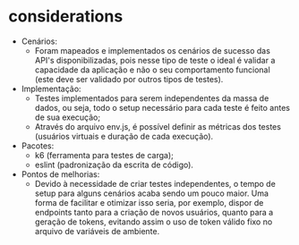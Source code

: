 # considerations

- Cenários:
  - Foram mapeados e implementados os cenários de sucesso das API's disponibilizadas, pois nesse tipo de teste o ideal é validar a capacidade da aplicação e não o seu comportamento funcional (este deve ser validado por outros tipos de testes).
- Implementação:
  - Testes implementados para serem independentes da massa de dados, ou seja, todo o setup necessário para cada teste é feito antes de sua execução;
  - Através do arquivo env.js, é possível definir as métricas dos testes (usuários virtuais e duração de cada execução).
- Pacotes:
  - k6 (ferramenta para testes de carga);
  - eslint (padronização da escrita de código).
- Pontos de melhorias:
  - Devido à necessidade de criar testes independentes, o tempo de setup para alguns cenários acaba sendo um pouco maior. Uma forma de facilitar e otimizar isso seria, por exemplo, dispor de endpoints tanto para a criação de novos usuários, quanto para a geração de tokens, evitando assim o uso de token válido fixo no arquivo de variáveis de ambiente.
